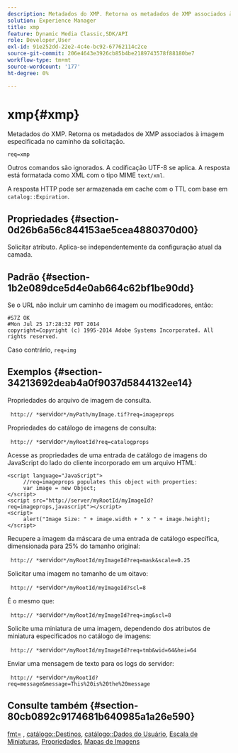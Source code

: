 ```yaml
---
description: Metadados do XMP. Retorna os metadados de XMP associados à imagem especificada no caminho da solicitação.
solution: Experience Manager
title: xmp
feature: Dynamic Media Classic,SDK/API
role: Developer,User
exl-id: 91e252dd-22e2-4c4e-bc92-67762114c2ce
source-git-commit: 206e4643e3926cb85b4be2189743578f88180be7
workflow-type: tm+mt
source-wordcount: '177'
ht-degree: 0%

---
```


# xmp{#xmp}

Metadados do XMP. Retorna os metadados de XMP associados à imagem especificada no caminho da solicitação.

`req=xmp`

Outros comandos são ignorados. A codificação UTF-8 se aplica. A resposta está formatada como XML com o tipo MIME `text/xml`.

A resposta HTTP pode ser armazenada em cache com o TTL com base em `catalog::Expiration`.

## Propriedades {#section-0d26b6a56c844153ae5cea4880370d00}

Solicitar atributo. Aplica-se independentemente da configuração atual da camada.

## Padrão {#section-1b2e089dce5d4e0ab664c62bf1be90dd}

Se o URL não incluir um caminho de imagem ou modificadores, então:

```
#S7Z OK 
#Mon Jul 25 17:28:32 PDT 2014 
copyright=Copyright (c) 1995-2014 Adobe Systems Incorporated. All rights reserved.
```

Caso contrário, `req=img`

## Exemplos {#section-34213692deab4a0f9037d5844132ee14}

Propriedades do arquivo de imagem de consulta.

` http:// *`servidor`*/myPath/myImage.tif?req=imageprops`

Propriedades do catálogo de imagens de consulta:

` http:// *`servidor`*/myRootId?req=catalogprops`

Acesse as propriedades de uma entrada de catálogo de imagens do JavaScript do lado do cliente incorporado em um arquivo HTML:

```
<script language="JavaScript"> 
     //req=imageprops populates this object with properties: 
     var image = new Object; 
</script> 
<script src="http://server/myRootId/myImageId?req=imageprops,javascript"></script> 
<script> 
     alert("Image Size: " + image.width + " x " + image.height); 
</script>
```

Recupere a imagem da máscara de uma entrada de catálogo específica, dimensionada para 25% do tamanho original:

` http:// *`servidor`*/myRootId/myImageId?req=mask&scale=0.25`

Solicitar uma imagem no tamanho de um oitavo:

` http:// *`servidor`*/myRootId/myImageId?scl=8`

É o mesmo que:

` http:// *`servidor`*/myRootId/myImageId?req=img&scl=8`

Solicite uma miniatura de uma imagem, dependendo dos atributos de miniatura especificados no catálogo de imagens:

` http:// *`servidor`*/myRootId/myImageId?req=tmb&wid=64&hei=64`

Enviar uma mensagem de texto para os logs do servidor:

` http:// *`servidor`*/myRootId?req=message&message=This%20is%20the%20message`

## Consulte também {#section-80cb0892c9174681b640985a1a26e590}

[fmt=](../../../../../../is-api/http-ref/image-serving-api-ref/c-http-protocol-reference/c-command-reference/r-is-http-fmt.md#reference-cdf10043423b45ba9fe15157fb3ae37a) , [catálogo::Destinos](/help/aem-is-ir-api/is-api/image-catalog/image-serving-api-ref/c-image-catalog-reference/c-image-svg-data-reference/c-image-data-reference/r-targets-cat.md), [catálogo::Dados do Usuário](/help/aem-is-ir-api/is-api/image-catalog/image-serving-api-ref/c-image-catalog-reference/c-image-svg-data-reference/c-image-data-reference/r-userdata-cat.md), [Escala de Miniaturas](../../../../../../is-api/http-ref/image-serving-api-ref/c-http-protocol-reference/c-notes-on-server-behavior/r-thumbnail-scaling.md#reference-0f71817f721d4913b34816758d69b07f), [Propriedades](../../../../../../is-api/http-ref/image-serving-api-ref/c-http-protocol-reference/c-response-data/c-properties/c-properties.md#concept-49c609fd6de942cab422ee412353c9d9), [Mapas de Imagens](../../../../../../is-api/http-ref/image-serving-api-ref/c-http-protocol-reference/c-syntax-and-features/r-image-maps.md#reference-ff7d1bac2a064104b0c508a81316fdab)

